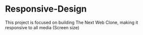 # Responsive-Design
This project is focused on building The Next Web Clone, making it responsive to all media (Screen size)

